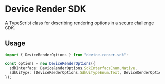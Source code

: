 # Device Render SDK

A TypeScript class for describing rendering options in a secure challenge SDK.

## Usage

```ts
import { DeviceRenderOptions } from "device-render-sdk";

const options = new DeviceRenderOptions({
  sdkInterface: DeviceRenderOptions.SdkInterfaceEnum.Native,
  sdkUiType: [DeviceRenderOptions.SdkUiTypeEnum.Text, DeviceRenderOptions.SdkUiTypeEnum.SingleSelect]
});
